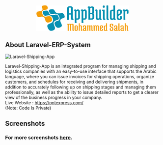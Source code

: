 <p align="center"><img src="logo.svg" width="300" alt="logo"></p>

## About Laravel-ERP-System

![Laravel-Shipping-App](https://github.com/AppBuilderMS/Laravel-Shipping-App-Screenshots/assets/109177230/e30a38d4-ca40-4092-bc23-079ec17a2aaf)

Laravel-Shipping-App is an integrated program for managing shipping and logistics companies with an easy-to-use interface that supports the Arabic language, where you can issue invoices for shipping operations, organize customers, and schedules for receiving and delivering shipments, in addition to accurately following up on shipping stages and managing them professionally, as well as the ability to issue detailed reports to get a clearer view of the business progress in your company.<br>
Live Website : https://pntexpress.com/<br>
(Note: Code Is Private)

## Screenshots
### For more screenshots [here](screenshots/SCREENSHOTS.md).

